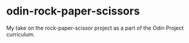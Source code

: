 # odin-rock-paper-scissors

My take on the rock-paper-scissor project as a part of the Odin Project curriculum.
